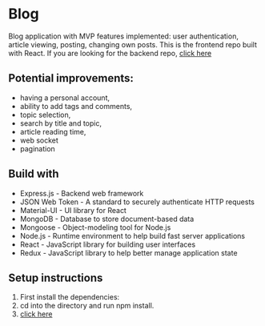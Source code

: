 # Blog
Blog application with MVP features implemented: user authentication, article viewing, posting, changing own posts.
This is the frontend repo built with React. If you are looking for the backend repo, [click here](https://github.com/Bobahan/MERN-Blog-Back)

## Potential improvements:
- having a personal account,
- ability to add tags and comments,
- topic selection,
- search by title and topic,
- article reading time,
- web socket
- pagination


## Build with
- Express.js - Backend web framework
- JSON Web Token - A standard to securely authenticate HTTP requests
- Material-UI - UI library for React
- MongoDB - Database to store document-based data
- Mongoose - Object-modeling tool for Node.js
- Node.js - Runtime environment to help build fast server applications
- React - JavaScript library for building user interfaces
- Redux - JavaScript library to help better manage application state

## Setup instructions
1. First install the dependencies:
2. cd into the directory and run npm install.
4. [click here](https://github.com/Bobahan/MERN-Blog-Back)
